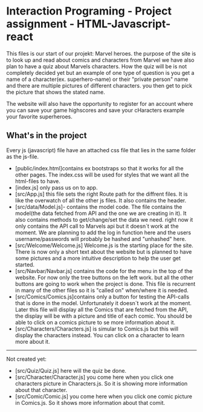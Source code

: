 Interaction Programing - Project assignment - HTML-Javascript-react
=================================================

This files is our start of our projekt: Marvel heroes. the purpose of the site is to look up and read about comics and characters from Marvel we have also plan to have a quiz about Marvels characters. How the quiz will be is not completely decided yet but an example of one type of question is you get a name of a character(ex. superhero-name) or their "private person" name and there are multiple pictures of different characters. you then get to pick the picture that shows the stated name.  

The website will also have the opportunity to register for an account where you can save your game highscores and save your cHaracters example your favorite superheroes.

What's in the project
-----

Every js (javascript) file have an attached css file that lies in the same folder as the js-file.

* [public/index.html]contains ex bootstraps so that it works for all the other pages. The index.css will be used for styles that we want all the html-files to have. 
* [index.js] only pass us on to app.
* [src/App.js] this file sets the right Route path for the diffrent files. It is like the overwatch of all the other js files. It also contains the header. 
* [src/data/Model.js]- contains the model code. The file contains the model(the data fetched from API and the one we are creating in it). It also contains methods to get/change/set the data we need. right now it only contains the API call to Marvels api but it doesn´t work at the moment. We are planning to add the log in function here and the users username/passwords will probably be  hashed and "unhashed" here. 
* [src/Welcome/Welcome.js] Welcome.js is the starting place for the site. There is now only a short text about the website but is planned to have some pictures and a more intuitive description to help the user get started. 
* [src/Navbar/Navbar.js] contains the code for the menu in the top of the website. For now only the tree buttons on the left work. but all the other buttons are going to work when the project is done. This file is recurrent in many of the other files so it is "called on" when/where it is needed. 
* [src/Comics/Comics.js]contains only a button for testing the API-calls that is done in the model. Unfortunately it doesn´t work at the moment. Later this file will display all the Comics that are fetched from the API, the display will be with a picture and title of each comic. You should be able to click on a comics picture to se more information about it. 
* [src/Characters/Characters.js] is simular to Comics.js but this will display the characters instead. You can click on a character to learn more about it. 
------
Not created yet:
* [src/Quiz/Quiz.js] here will the quiz be done. 
* [src/Character/Character.js] you come here when you click one characters picture in Characters.js. So it is showing more information about that character. 
* [src/Comic/Comic.js] you come here when you click one comic picture in Comics.js. So it shows more information about that comit. 